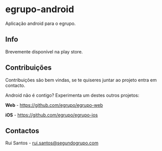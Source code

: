 # egrupo-android #
Aplicação android para o egrupo.

## Info ##
Brevemente disponível na play store.

## Contribuições ##
Contribuições são bem vindas, se te quiseres juntar ao projeto entra em contacto.

Android não é contigo? Experimenta um destes outros projetos:

**Web** - https://github.com/egrupo/egrupo-web

**iOS** - https://github.com/egrupo/egrupo-ios

## Contactos ##
Rui Santos - rui.santos@segundogrupo.com

